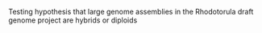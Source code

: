 Testing hypothesis that large genome assemblies in the Rhodotorula draft genome project are hybrids or diploids
